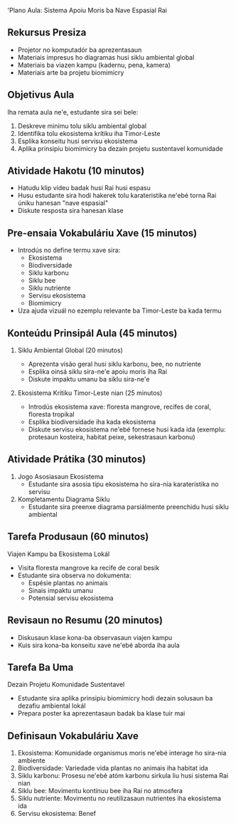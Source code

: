 'Plano Aula: Sistema Apoiu Moris ba Nave Espasial Rai

## Rekursus Presiza
- Projetor no komputadór ba aprezentasaun
- Materiais impresus ho diagramas husi siklu ambiental global
- Materiais ba viazen kampu (kadernu, pena, kamera)
- Materiais arte ba projetu biomimicry

## Objetivus Aula
Iha remata aula ne'e, estudante sira sei bele:
1. Deskreve minimu tolu siklu ambiental global
2. Identifika tolu ekosistema krítiku iha Timor-Leste
3. Esplika konseitu husi servisu ekosistema
4. Aplika prinsipiu biomimicry ba dezain projetu sustentavel komunidade

## Atividade Hakotu (10 minutos)
- Hatudu klip vídeu badak husi Rai husi espasu
- Husu estudante sira hodi hakerek tolu karateristika ne'ebé torna Rai úniku hanesan "nave espasial"
- Diskute resposta sira hanesan klase

## Pre-ensaia Vokabuláriu Xave (15 minutos)
- Introdús no define termu xave sira:
  * Ekosistema
  * Biodiversidade
  * Siklu karbonu
  * Siklu bee
  * Siklu nutriente
  * Servisu ekosistema
  * Biomimicry
- Uza ajuda vizuál no ezemplu relevante ba Timor-Leste ba kada termu

## Konteúdu Prinsipál Aula (45 minutos)
1. Siklu Ambiental Global (20 minutos)
   - Aprezenta visão geral husi siklu karbonu, bee, no nutriente
   - Esplika oinsá siklu sira-ne'e apoiu moris iha Rai
   - Diskute impaktu umanu ba siklu sira-ne'e

2. Ekosistema Krítiku Timor-Leste nian (25 minutos)
   - Introdús ekosistema xave: floresta mangrove, recifes de coral, floresta tropikal
   - Esplika biodiversidade iha kada ekosistema
   - Diskute servisu ekosistema ne'ebé fornese husi kada ida (exemplu: protesaun kosteira, habitat peixe, sekestrasaun karbonu)

## Atividade Prátika (30 minutos)
1. Jogo Asosiasaun Ekosistema
   - Estudante sira asosia tipu ekosistema ho sira-nia karateristika no servisu
2. Kompletamentu Diagrama Siklu
   - Estudante sira preenxe diagrama parsiálmente preenchidu husi siklu ambiental

## Tarefa Produsaun (60 minutos)
Viajen Kampu ba Ekosistema Lokál
- Visita floresta mangrove ka recife de coral besik
- Estudante sira observa no dokumenta:
  * Espésie plantas no animais
  * Sinais impaktu umanu
  * Potensial servisu ekosistema

## Revisaun no Resumu (20 minutos)
- Diskusaun klase kona-ba observasaun viajen kampu
- Kuis sira kona-ba konseitu xave ne'ebé aborda iha aula

## Tarefa Ba Uma
Dezain Projetu Komunidade Sustentavel
- Estudante sira aplika prinsipiu biomimicry hodi dezain solusaun ba dezafiu ambiental lokál
- Prepara poster ka aprezentasaun badak ba klase tuir mai

## Definisaun Vokabuláriu Xave
1. Ekosistema: Komunidade organismus moris ne'ebé interage ho sira-nia ambiente
2. Biodiversidade: Variedade vida plantas no animais iha habitat ida
3. Siklu karbonu: Prosesu ne'ebé atóm karbonu sirkula liu husi sistema Rai nian
4. Siklu bee: Movimentu kontínuu bee iha Rai no atmosfera
5. Siklu nutriente: Movimentu no reutilizasaun nutrientes iha ekosistema ida
6. Servisu ekosistema: Benef